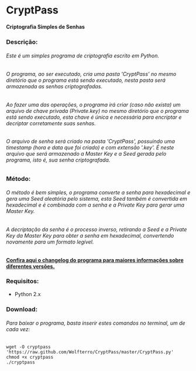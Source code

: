# CryptPass

#### Criptografia Simples de Senhas

### Descrição:

###### Este é um simples programa de criptografia escrito em Python.
###### O programa, ao ser executado, cria uma pasta 'CryptPass' no mesmo diretório que o programa está sendo executado, nesta pasta será armazenada as senhas criptografadas.
###### Ao fazer uma das operações, o programa irá criar (caso não exista) um arquivo de chave privada (Private.key) no mesmo diretório que o programa está sendo executado, esta chave é única e necessária para encriptar e decriptar corretamente suas senhas.
###### O arquivo de senha será criado na pasta 'CryptPass', possuindo uma timestamp (hora e data que foi criado) e com extensão '.key'. É neste arquivo que será armazenado a Master Key e a Seed gerada pelo programa, isto é, sua senha criptografada.

### Método:

###### O método é bem simples, o programa converte a senha para hexadecimal e gera uma Seed aleatória pelo sistema, esta Seed também é convertida em hexadecimal e é combinada com a senha e a Private Key para gerar uma Master Key.
###### A decriptação da senha é o processo inverso, retirando a Seed e a Private Key da Master Key para obter a senha em hexadecimal, convertendo novamente para um formato legível.

#### [Confira aqui o changelog do programa para maiores informações sobre diferentes versões.](https://raw.github.com/Wolfterro/CryptPass/master/CHANGELOG.txt)<br />

### Requisitos:
 - Python 2.x

### Download:

###### Para baixar o programa, basta inserir estes comandos no terminal, um de cada vez:

    wget -O cryptpass 'https://raw.github.com/Wolfterro/CryptPass/master/CryptPass.py'
    chmod +x cryptpass
    ./cryptpass
